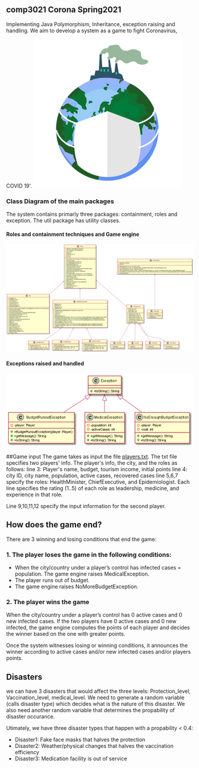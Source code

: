## comp3021 Corona Spring2021
Implementing Java Polymorphism, Inheritance, exception raising and handling.
We aim to develop a system as a game to fight Coronavirus, COVID 19'.
![alt text](covid.png)

### Class Diagram of the main packages
The system contains primarly three packages: containment, roles and exception. 
The util package has utility classes. 
#### Roles and containment techniques and Game engine
![alt text](engine.png)

#### Exceptions raised and handled
![alt text](exceptions.png)

##Game input
The game takes as input the file [players.txt](players.txt). The txt file specifies two players' info.
The player's info, the city, and the roles as follows:
line 3: Player's name, budget, tourism income, initial points
line 4: city ID, city name, population, active cases, recovered cases
line 5,6,7 specify the roles: HealthMinister, ChiefExecutive, and Epidemiologist.
Each line specifies the rating (1..5) of each role as leadership, medicine, and experience in that role.

Line 9,10,11,12 specify the input information for the second player.


## How does the game end?
There are 3 winning and losing conditions that end the game:
### 1. The player loses the game in the following conditions:
- When the city/country under a player’s control has infected cases = population. The game engine raises MedicalException.
- The player runs out of budget.
- The game engine raises NoMoreBudgetException.
### 2. The player wins the game  
When the city/country under a player’s control has 0 active cases and 0 new infected cases. If the two players have 0 active cases and 0 new infected, the game engine computes the points of each player and decides the winner based on the one with greater points.

Once the system witnesses losing or winning conditions, it announces the winner according to active cases and/or new infected cases and/or players points. 

## Disasters
we can have 3 disasters that would affect the three levels: Protection_level, Vaccination_level, medical_level. 
We need to generate a random variable (calls disaster type) which decides what is the nature of this disaster.
We also need another random variable that determines the propability of disaster occurance. 

Utimately, we have three disaster types that happen with a propability < 0.4:
- Disaster1: Fake face masks that halves the protection
- Disaster2: Weather/physical changes that halves the vaccination efficiency
- Disaster3: Medication facility is out of service
